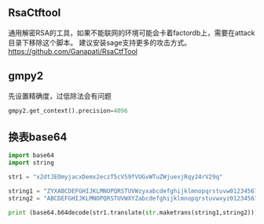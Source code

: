 ## RsaCtftool
通用解密RSA的工具，如果不能联网的环境可能会卡着factordb上，需要在attack目录下移除这个脚本。
建议安装sage支持更多的攻击方式。
https://github.com/Ganapati/RsaCtfTool
## gmpy2
先设置精确度，过低除法会有问题
```python
gmpy2.get_context().precision=4096
```
## 换表base64
```py
import base64
import string

str1 = "x2dtJEOmyjacxDemx2eczT5cVS9fVUGvWTuZWjuexjRqy24rV29q"

string1 = "ZYXABCDEFGHIJKLMNOPQRSTUVWzyxabcdefghijklmnopqrstuvw0123456789+/"
string2 = "ABCDEFGHIJKLMNOPQRSTUVWXYZabcdefghijklmnopqrstuvwxyz0123456789+/"

print (base64.b64decode(str1.translate(str.maketrans(string1,string2))))
```